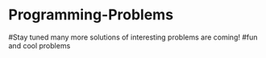 # Programming-Problems
#Stay tuned many more solutions of interesting problems are coming!
#fun and cool problems
